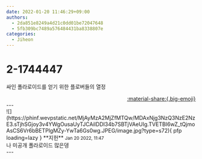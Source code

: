 ```yaml
---
date: 2022-01-20 11:46:29+09:00
authors:
  - 2da851e8249a4d21c0dd01be72047648
  - 5fb309bc7489a576484431ba8338807e
categories:
  - Jiheon
---
```


# 2-1744447

<div class="post-container" markdown="1">
<div class="content-container md-sidebar__scrollwrap" markdown="1">

싸인 폴라로이드를 얻기 위한 플로버들의 열정

</div>
</div>

<div style="text-align: right;" markdown="1">
<a href="https://weverse.io/fromis9/fanpost/2-1744447" style="text-align: right;">:material-share:{.big-emoji}</a>
</div>
---

<div class="comments-container md-sidebar__scrollwrap" markdown="1">
<div class="comment" markdown="1">
<div class='id-container' markdown="1">
![](https://phinf.wevpstatic.net/MjAyMzA2MjZfMTQw/MDAxNjg3NzQ3NzE2NzE3.sTjhSGjoy3v4YWgOusaUyTJCAiIDDI34b7SBTjVAeUIg.TVETBI6wZ_tQjmoAsCS6Vr6bBETPlgMZy-YwTa6Gs0wg.JPEG/image.jpg?type=s72){ pfp loading=lazy }
**<span class="artist">지헌</span>** <small>Jan 20 2022, 11:47</small><br>
</div>
<div class='comment-body' markdown="1">
나 미공개 폴라로이드 많은뎅
</div>
</div>
</div>
---
